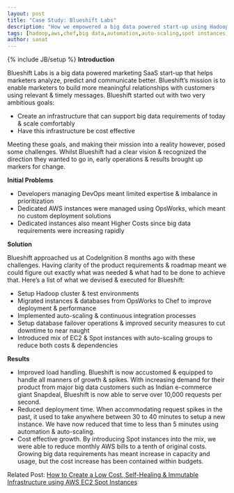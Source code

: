 ```yaml
---
layout: post
title: "Case Study: Blueshift Labs"
description: "How we empowered a big data powered start-up using Hadoop, AWS, Chef & Automation"
tags: [hadoop,aws,chef,big data,automation,auto-scaling,spot instances,blueshift,case study,infrastructure]
author: sanat
---
```

{% include JB/setup %}
**Introduction**

Blueshift Labs is a big data powered marketing SaaS start-up that helps marketers analyze, predict and communicate better. Blueshift’s mission is to enable marketers to build more meaningful relationships with customers using relevant & timely messages. 
Blueshift started out with two very ambitious goals:

* Create an infrastructure that can support big data requirements of today & scale comfortably 
* Have this infrastructure be cost effective

Meeting these goals, and making their mission into a reality however, posed some challenges. Whilst Blueshift had a clear vision & recognized the direction they wanted to go in, early operations & results brought up markers for change.

**Initial Problems**

* Developers managing DevOps meant limited expertise & imbalance in prioritization
* Dedicated AWS instances were managed using OpsWorks, which meant no custom deployment solutions
* Dedicated instances also meant Higher Costs since big data requirements were increasing rapidly

**Solution**

Blueshift approached us at CodeIgnition 8 months ago with these challenges. Having clarity of the product requirements & roadmap meant we could figure out exactly what was needed & what had to be done to achieve that. Here’s a list of what we devised & executed for Blueshift:

* Setup Hadoop cluster & test environments
* Migrated instances & databases from OpsWorks to Chef to improve deployment & performance
* Implemented auto-scaling & continuous integration processes
* Setup database failover operations & improved security measures to cut downtime to near naught 
* Introduced mix of EC2 & Spot instances with auto-scaling groups to reduce both costs & dependencies

**Results**

* Improved load handling. Blueshift is now accustomed & equipped to handle all manners of growth & spikes. With increasing demand for their product from major big data customers such as Indian e-commerce giant Snapdeal, Blueshift is now able to serve over 10,000 requests per second.
* Reduced deployment time. When accommodating request spikes in the past, it used to take anywhere between 30 to 40 minutes to setup a new instance. We have now reduced that time to less than 5 minutes using automation & auto-scaling.
* Cost effective growth. By introducing Spot instances into the mix, we were able to reduce monthly AWS bills to a tenth of original costs. Growing big data requirements has meant increase in capacity and usage, but the cost increase has been contained within budgets.

Related Post: <a href="/blog/2015/04/16/aws-spot-part1/" target="_blank">How to Create a Low Cost, Self-Healing & Immutable Infrastructure using AWS EC2 Spot Instances</a>
